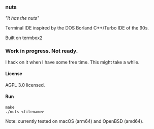 ### nuts 

_"it has the nuts"_

Terminal IDE inspired by the DOS Borland C++/Turbo IDE of the 90s.

Built on termbox2

### **Work in progress. Not ready.**

I hack on it when I have some free time. This might take a while.

#### License

AGPL 3.0 licensed.

#### Run

```
make
./nuts <filename>
```

Note: currently tested on macOS (arm64) and OpenBSD (amd64).
